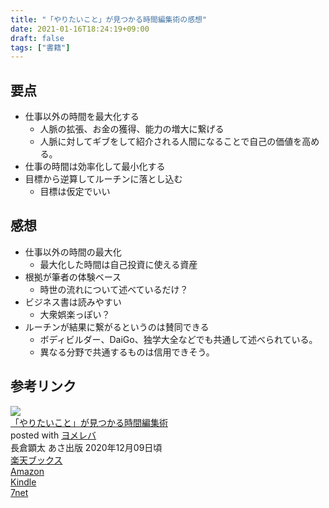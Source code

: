 ```yaml
---
title: "「やりたいこと」が見つかる時間編集術の感想"
date: 2021-01-16T18:24:19+09:00
draft: false
tags: ["書籍"]
---
```


## 要点
- 仕事以外の時間を最大化する
    - 人脈の拡張、お金の獲得、能力の増大に繋げる
    - 人脈に対してギブをして紹介される人間になることで自己の価値を高める。
- 仕事の時間は効率化して最小化する
- 目標から逆算してルーチンに落とし込む
    - 目標は仮定でいい

## 感想
- 仕事以外の時間の最大化
    - 最大化した時間は自己投資に使える資産
- 根拠が筆者の体験ベース
    - 時世の流れについて述べているだけ？
- ビジネス書は読みやすい
    - 大衆娯楽っぽい？
- ルーチンが結果に繋がるというのは賛同できる
    - ボディビルダー、DaiGo、独学大全などでも共通して述べられている。
    - 異なる分野で共通するものは信用できそう。

## 参考リンク

<div class="cstmreba"><div class="booklink-box"><div class="booklink-image"><a href="//af.moshimo.com/af/c/click?a_id=2220301&p_id=56&pc_id=56&pl_id=637&s_v=b5Rz2P0601xu&url=http%3A%2F%2Fbooks.rakuten.co.jp%2Frb%2F16517229%2F" target="_blank" ><img src="https://thumbnail.image.rakuten.co.jp/@0_mall/book/cabinet/2519/9784866672519.jpg?_ex=64x64" style="border: none;" /></a><img src="//i.moshimo.com/af/i/impression?a_id=2220301&p_id=56&pc_id=56&pl_id=637" width="1" height="1" style="border:none;"></div><div class="booklink-info"><div class="booklink-name"><a href="//af.moshimo.com/af/c/click?a_id=2220301&p_id=56&pc_id=56&pl_id=637&s_v=b5Rz2P0601xu&url=http%3A%2F%2Fbooks.rakuten.co.jp%2Frb%2F16517229%2F" target="_blank" >「やりたいこと」が見つかる時間編集術</a><img src="//i.moshimo.com/af/i/impression?a_id=2220301&p_id=56&pc_id=56&pl_id=637" width="1" height="1" style="border:none;"><div class="booklink-powered-date">posted with <a href="https://yomereba.com" rel="nofollow" target="_blank">ヨメレバ</a></div></div><div class="booklink-detail">長倉顕太 あさ出版 2020年12月09日頃    </div><div class="booklink-link2"><div class="shoplinkrakuten"><a href="//af.moshimo.com/af/c/click?a_id=2220301&p_id=56&pc_id=56&pl_id=637&s_v=b5Rz2P0601xu&url=http%3A%2F%2Fbooks.rakuten.co.jp%2Frb%2F16517229%2F" target="_blank" >楽天ブックス</a><img src="//i.moshimo.com/af/i/impression?a_id=2220301&p_id=56&pc_id=56&pl_id=637" width="1" height="1" style="border:none;"></div><div class="shoplinkamazon"><a href="//af.moshimo.com/af/c/click?a_id=2220302&p_id=170&pc_id=185&pl_id=4062&s_v=b5Rz2P0601xu&url=https%3A%2F%2Fwww.amazon.co.jp%2Fexec%2Fobidos%2FASIN%2F486667251X" target="_blank" >Amazon</a></div><div class="shoplinkkindle"><a href="//af.moshimo.com/af/c/click?a_id=2220302&p_id=170&pc_id=185&pl_id=4062&s_v=b5Rz2P0601xu&url=https%3A%2F%2Fwww.amazon.co.jp%2Fgp%2Fsearch%3Fkeywords%3D%25E3%2580%258C%25E3%2582%2584%25E3%2582%258A%25E3%2581%259F%25E3%2581%2584%25E3%2581%2593%25E3%2581%25A8%25E3%2580%258D%25E3%2581%258C%25E8%25A6%258B%25E3%2581%25A4%25E3%2581%258B%25E3%2582%258B%25E6%2599%2582%25E9%2596%2593%25E7%25B7%25A8%25E9%259B%2586%25E8%25A1%2593%26__mk_ja_JP%3D%2583J%2583%255E%2583J%2583i%26url%3Dnode%253D2275256051" target="_blank" >Kindle</a></div><div class="shoplinkseven"><a href="//af.moshimo.com/af/c/click?a_id=2317554&p_id=932&pc_id=1188&pl_id=12456&s_v=b5Rz2P0601xu&url=http%3A%2F%2F7net.omni7.jp%2Fsearch%2F%3FsearchKeywordFlg%3D1%26keyword%3D9784866672519" target="_blank" >7net<img src="//i.moshimo.com/af/i/impression?a_id=2317554&p_id=932&pc_id=1188&pl_id=12456" width="1" height="1" style="border:none;"></a></div>            	  	  	  	      </div></div><div class="booklink-footer"></div></div></div>

